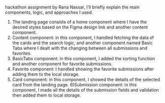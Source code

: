 hackathon assignment by Rana Nassar,
I'll briefly explain the main components, logic, and approaches I used. 
1) The landing page consists of a home component where I have the desired styles based on the Figma design link and another content component.
2) Content component: in this component, I handled fetching the data of the cards and the search logic, and another component named Basic Tabs where I dealt with the changing between all submissions and favorites.
3) BasicTabs component: in this component, I added the sorting function and another component for favorite submissions.
4) Favorite component: I handled showing the favorite submissions after adding them to the local storage.
5) Card component: in this component, I showed the details of the selected card from the landing page.
6)Submission component: in this component, I made all the details of the submission fields and validation then added them to local storage.
